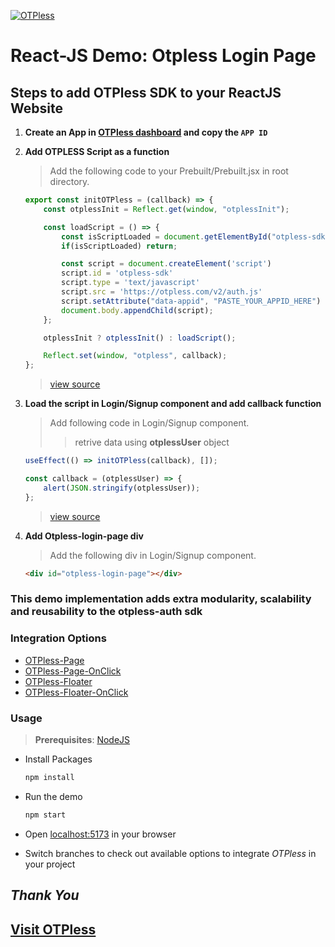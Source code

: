 [![OTPless](https://d1j61bbz9a40n6.cloudfront.net/website/home/v4/logo/white_logo.svg)](https://otpless.com/)

# React-JS Demo: Otpless Login Page

## Steps to add OTPless SDK to your ReactJS Website

1. **Create an App in [OTPless dashboard](https://otpless.com/dashboard/app) and copy the `APP ID`**
2. **Add OTPLESS Script as a function**

    > Add the following code to your Prebuilt/Prebuilt.jsx in root directory.

    ```js
    export const initOTPless = (callback) => {
        const otplessInit = Reflect.get(window, "otplessInit");

        const loadScript = () => {
            const isScriptLoaded = document.getElementById("otpless-sdk");
            if(isScriptLoaded) return;

            const script = document.createElement('script')
            script.id = 'otpless-sdk'
            script.type = 'text/javascript'
            script.src = 'https://otpless.com/v2/auth.js'
            script.setAttribute("data-appid", "PASTE_YOUR_APPID_HERE")
            document.body.appendChild(script);
        };

        otplessInit ? otplessInit() : loadScript();

        Reflect.set(window, "otpless", callback);
    };

    ```

    > [view source](./src/Prebuilt/Prebuilt.jsx#L1)

3. **Load the script in Login/Signup component and add callback function**

    > Add following code in Login/Signup component.
    >> retrive data using **otplessUser** object

    ```jsx
    useEffect(() => initOTPless(callback), []);

    const callback = (otplessUser) => {
        alert(JSON.stringify(otplessUser));
    };
    ```

    > [view source](./src/pages/HomePage/HomePage.jsx#L8)

4. **Add Otpless-login-page div**

    > Add the following div in Login/Signup component.

    ```html
    <div id="otpless-login-page"></div>
    ```

### This demo implementation adds extra modularity, scalability and reusability to the otpless-auth sdk

### Integration Options

- [OTPless-Page](https://github.com/reniyal-otpless/otpless-reactjs-demo/)
- [OTPless-Page-OnClick](https://github.com/reniyal-otpless/otpless-reactjs-demo/tree/onclick-page-demo)
- [OTPless-Floater](https://github.com/reniyal-otpless/otpless-reactjs-demo/tree/floater-demo)
- [OTPless-Floater-OnClick](https://github.com/reniyal-otpless/otpless-reactjs-demo/tree/onclick-floater-demo)

### Usage

> **Prerequisites**: [NodeJS](https://nodejs.org/en)

- Install Packages

    ```bash
    npm install
    ```

- Run the demo

    ```bash
    npm start
    ```

- Open [localhost:5173](http://localhost:3000) in your browser
- Switch branches to check out available options to integrate *OTPless* in your project

## *Thank You*

## [Visit OTPless](https://otpless.com/platforms/react)
